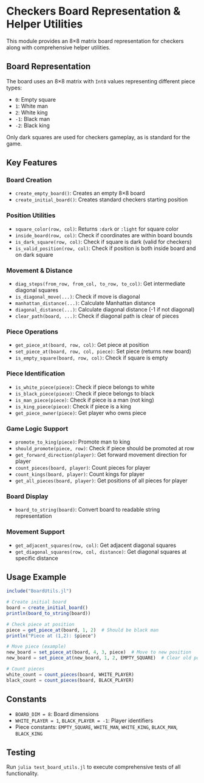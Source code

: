 # Checkers Board Representation & Helper Utilities

This module provides an 8×8 matrix board representation for checkers along with comprehensive helper utilities.

## Board Representation

The board uses an 8×8 matrix with `Int8` values representing different piece types:

- `0`: Empty square
- `1`: White man  
- `2`: White king
- `-1`: Black man
- `-2`: Black king

Only dark squares are used for checkers gameplay, as is standard for the game.

## Key Features

### Board Creation
- `create_empty_board()`: Creates an empty 8×8 board
- `create_initial_board()`: Creates standard checkers starting position

### Position Utilities
- `square_color(row, col)`: Returns `:dark` or `:light` for square color
- `inside_board(row, col)`: Check if coordinates are within board bounds
- `is_dark_square(row, col)`: Check if square is dark (valid for checkers)  
- `is_valid_position(row, col)`: Check if position is both inside board and on dark square

### Movement & Distance
- `diag_steps(from_row, from_col, to_row, to_col)`: Get intermediate diagonal squares
- `is_diagonal_move(...)`: Check if move is diagonal
- `manhattan_distance(...)`: Calculate Manhattan distance
- `diagonal_distance(...)`: Calculate diagonal distance (-1 if not diagonal)
- `clear_path(board, ...)`: Check if diagonal path is clear of pieces

### Piece Operations
- `get_piece_at(board, row, col)`: Get piece at position
- `set_piece_at(board, row, col, piece)`: Set piece (returns new board)
- `is_empty_square(board, row, col)`: Check if square is empty

### Piece Identification
- `is_white_piece(piece)`: Check if piece belongs to white
- `is_black_piece(piece)`: Check if piece belongs to black  
- `is_man_piece(piece)`: Check if piece is a man (not king)
- `is_king_piece(piece)`: Check if piece is a king
- `get_piece_owner(piece)`: Get player who owns piece

### Game Logic Support
- `promote_to_king(piece)`: Promote man to king
- `should_promote(piece, row)`: Check if piece should be promoted at row
- `get_forward_direction(player)`: Get forward movement direction for player
- `count_pieces(board, player)`: Count pieces for player
- `count_kings(board, player)`: Count kings for player
- `get_all_pieces(board, player)`: Get positions of all pieces for player

### Board Display
- `board_to_string(board)`: Convert board to readable string representation

### Movement Support
- `get_adjacent_squares(row, col)`: Get adjacent diagonal squares
- `get_diagonal_squares(row, col, distance)`: Get diagonal squares at specific distance

## Usage Example

```julia
include("BoardUtils.jl")

# Create initial board
board = create_initial_board()
println(board_to_string(board))

# Check piece at position
piece = get_piece_at(board, 1, 2)  # Should be black man
println("Piece at (1,2): $piece")

# Move piece (example)
new_board = set_piece_at(board, 4, 3, piece)  # Move to new position
new_board = set_piece_at(new_board, 1, 2, EMPTY_SQUARE)  # Clear old position

# Count pieces
white_count = count_pieces(board, WHITE_PLAYER)
black_count = count_pieces(board, BLACK_PLAYER)
```

## Constants

- `BOARD_DIM = 8`: Board dimensions
- `WHITE_PLAYER = 1`, `BLACK_PLAYER = -1`: Player identifiers
- Piece constants: `EMPTY_SQUARE`, `WHITE_MAN`, `WHITE_KING`, `BLACK_MAN`, `BLACK_KING`

## Testing

Run `julia test_board_utils.jl` to execute comprehensive tests of all functionality.
